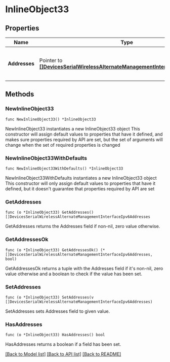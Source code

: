 # InlineObject33

## Properties

Name | Type | Description | Notes
------------ | ------------- | ------------- | -------------
**Addresses** | Pointer to [**[]DevicesSerialWirelessAlternateManagementInterfaceIpv6Addresses**](DevicesSerialWirelessAlternateManagementInterfaceIpv6Addresses.md) | configured alternate management interface addresses | [optional] 

## Methods

### NewInlineObject33

`func NewInlineObject33() *InlineObject33`

NewInlineObject33 instantiates a new InlineObject33 object
This constructor will assign default values to properties that have it defined,
and makes sure properties required by API are set, but the set of arguments
will change when the set of required properties is changed

### NewInlineObject33WithDefaults

`func NewInlineObject33WithDefaults() *InlineObject33`

NewInlineObject33WithDefaults instantiates a new InlineObject33 object
This constructor will only assign default values to properties that have it defined,
but it doesn't guarantee that properties required by API are set

### GetAddresses

`func (o *InlineObject33) GetAddresses() []DevicesSerialWirelessAlternateManagementInterfaceIpv6Addresses`

GetAddresses returns the Addresses field if non-nil, zero value otherwise.

### GetAddressesOk

`func (o *InlineObject33) GetAddressesOk() (*[]DevicesSerialWirelessAlternateManagementInterfaceIpv6Addresses, bool)`

GetAddressesOk returns a tuple with the Addresses field if it's non-nil, zero value otherwise
and a boolean to check if the value has been set.

### SetAddresses

`func (o *InlineObject33) SetAddresses(v []DevicesSerialWirelessAlternateManagementInterfaceIpv6Addresses)`

SetAddresses sets Addresses field to given value.

### HasAddresses

`func (o *InlineObject33) HasAddresses() bool`

HasAddresses returns a boolean if a field has been set.


[[Back to Model list]](../README.md#documentation-for-models) [[Back to API list]](../README.md#documentation-for-api-endpoints) [[Back to README]](../README.md)


